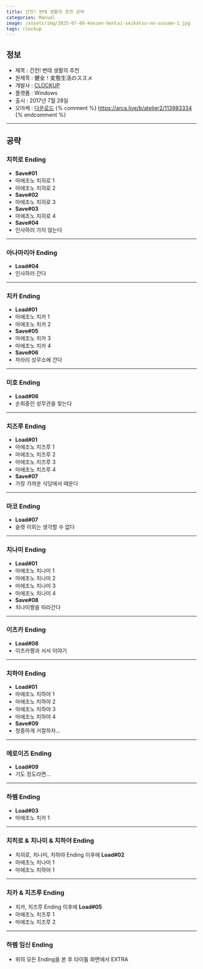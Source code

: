 ```yaml
---
title: 건전! 변태 생활의 추천 공략
categories: Manual
image: /assets/img/2025-07-08-kenzen-hentai-seikatsu-no-susume-1.jpg
tags: clockup
---
```


## 정보

* 제목 : 건전! 변태 생활의 추천
* 원제목 : 健全！変態生活のススメ
* 개발사 : [CLOCKUP](/tags/clockup)
* 플랫폼 : Windows
* 출시 : 2017년 7월 28일
* 오마케 : [다운로드](/assets/omake/kenzen-hentai-seikatsu-no-susume.zip)
{% comment %}
https://arca.live/b/atelier2/113983334
{% endcomment %}

---

## 공략

### 치히로 Ending

* **Save#01**
* 마에조노 치히로 1
* 마에조노 치히로 2
* **Save#02**
* 마에조노 치히로 3
* **Save#03**
* 마에조노 치히로 4
* **Save#04**
* 인사하러 가지 않는다

---

### 아나마리아 Ending

* **Load#04**
* 인사하러 간다

---

### 치카 Ending

* **Load#01**
* 마에조노 치카 1
* 마에조노 치카 2
* **Save#05**
* 마에조노 치카 3
* 마에조노 치카 4
* **Save#06**
* 차라리 성무소에 간다

---

### 미호 Ending

* **Load#06**
* 순회중인 성무관을 찾는다

---

### 치즈루 Ending

* **Load#01**
* 마에조노 치즈루 1
* 마에조노 치즈루 2
* 마에조노 치즈루 3
* 마에조노 치즈루 4
* **Save#07**
* 가장 가까운 식당에서 때운다

---

### 마코 Ending

* **Load#07**
* 슬랫 이외는 생각할 수 없다

---

### 치나미 Ending

* **Load#01**
* 마에조노 치나미 1
* 마에조노 치나미 2
* 마에조노 치나미 3
* 마에조노 치나미 4
* **Save#08**
* 치나미짱을 따라간다

---

### 이츠카 Ending

* **Load#08**
* 이츠카짱과 서서 이야기

---

### 치하야 Ending

* **Load#01**
* 마에조노 치하야 1
* 마에조노 치하야 2
* 마에조노 치하야 3
* 마에조노 치하야 4
* **Save#09**
* 정중하게 거절하자...

---

### 에로이즈 Ending

* **Load#09**
* 기도 정도라면...

---

### 하렘 Ending

* **Load#03**
* 마에조노 치카 1

---

### 치히로 & 치나미 & 치하야 Ending


* 치히로, 치나미, 치하야 Ending 이후에 **Load#02**
* 마에조노 치나미 1
* 마에조노 치하야 1


---

### 치카 & 치즈루 Ending


* 치카, 치즈루 Ending 이후에 **Load#05**
* 마에조노 치즈루 1
* 마에조노 치즈루 2

---

### 하렘 임신 Ending

* 위의 모든 Ending을 본 후 타이틀 화면에서 EXTRA